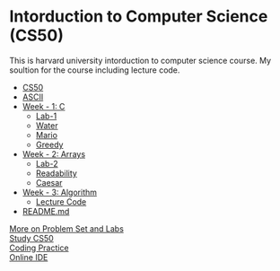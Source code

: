 
# Intorduction to Computer Science (CS50)
This is harvard university intorduction to computer science course.
My soultion for the course including lecture code.


 * [CS50](https://github.com/hassanshahzadaheer/cs50x-2021)
 * [ASCII](https://github.com/hassanshahzadaheer/cs50x-2021/tree/master/ASCII)
 * [Week - 1: C](https://github.com/hassanshahzadaheer/cs50x-2021/tree/master/week-1)
   * [Lab-1](https://github.com/hassanshahzadaheer/cs50x-2021/tree/master/week-1/Lab%20-%201)
   * [Water](https://github.com/hassanshahzadaheer/cs50x-2021/blob/master/week-1/pset1/water.c)
   * [Mario](https://github.com/hassanshahzadaheer/cs50x-2021/blob/master/week1/pset1/mario.c)
   * [Greedy](https://github.com/hassanshahzadaheer/cs50x-2021/blob/master/week1/pset1/cash.c)
 * [Week - 2: Arrays](https://github.com/hassanshahzadaheer/cs50x-2021/tree/master/week-2)
   * [Lab-2](https://github.com/hassanshahzadaheer/cs50x-2021/tree/master/week-2/Lab%20-%202)
   * [Readability](https://github.com/hassanshahzadaheer/cs50x-2021/tree/master/week-2/Readability)
   * [Caesar](https://github.com/hassanshahzadaheer/cs50x-2021/tree/master/week-2/caesar)
 * [Week - 3: Algorithm](https://github.com/hassanshahzadaheer/cs50x-2021/tree/master/week-3)
   * [Lecture Code](https://github.com/hassanshahzadaheer/cs50x-2021/tree/master/week-3/lecture-code)
 * [README.md](./README.md)


[More on Problem Set and Labs](https://cs50.harvard.edu/x/2021/)</br>
[Study CS50](https://study.cs50.net/)</br>
[Coding Practice](https://sandbox.cs50.io/)</br>
[Online IDE](https://ide.cs50.io/)
